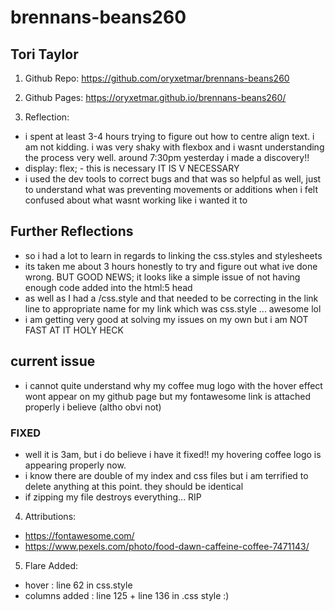 # brennans-beans260
## Tori Taylor

1. Github Repo:
https://github.com/oryxetmar/brennans-beans260

2. Github Pages:
https://oryxetmar.github.io/brennans-beans260/

3. Reflection:
- i spent at least 3-4 hours trying to figure out how to centre align text. i am not kidding. i was very shaky with flexbox and i wasnt understanding the process very well. around 7:30pm yesterday i made a discovery!! 
- display: flex;  - this is necessary IT IS V NECESSARY
- i used the dev tools to correct bugs and that was so helpful as well, just to understand what was preventing movements or additions when i felt confused about what wasnt working like i wanted it to
## Further Reflections
- so i had a lot to learn in regards to linking the css.styles and stylesheets
- its taken me about 3 hours honestly to try and figure out what ive done wrong. BUT GOOD NEWS; it looks like a simple issue of not having enough code added into the html:5 head
- as well as I had a /css.style and that needed to be correcting in the link line to appropriate name for my link which was css.style ... awesome lol
- i am getting very good at solving my issues on my own but i am NOT FAST AT IT HOLY HECK
 ## current issue
 - i cannot quite understand why my coffee mug logo with the hover effect wont appear on my github page but my fontawesome link is attached properly i believe (altho obvi not)
 ### FIXED
 - well it is 3am, but i do believe i have it fixed!! my hovering coffee logo is appearing properly now. 
 - i know there are double of my index and css files but i am terrified to delete anything at this point. they should be identical
- if zipping my file destroys everything... RIP

4. Attributions:
- https://fontawesome.com/
- https://www.pexels.com/photo/food-dawn-caffeine-coffee-7471143/


5. Flare Added:
- hover : line 62 in css.style
- columns added : line 125 + line 136 in .css style :)

